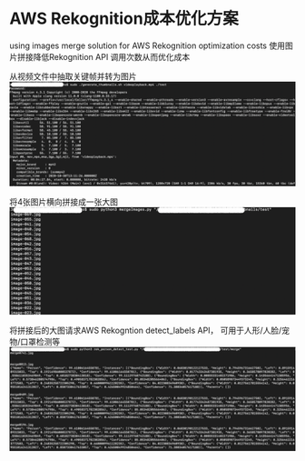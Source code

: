 # AWS Rekognition成本优化方案
using images merge solution for AWS Rekognition optimization costs
使用图片拼接降低Rekognition API 调用次数从而优化成本

从视频文件中抽取关键帧并转为图片
![](docs/gengerate_thumbnails.png)

将4张图片横向拼接成一张大图
![](docs/merge-images.png)

将拼接后的大图请求AWS Rekogntion detect_labels API， 可用于人形/人脸/宠物/口罩检测等
![](docs/rek-detect-person.png)
